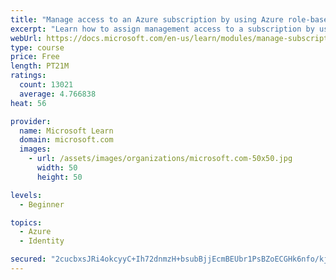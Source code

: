 ```yaml
---
title: "Manage access to an Azure subscription by using Azure role-based access control (RBAC)"
excerpt: "Learn how to assign management access to a subscription by using Azure role-based access control."
webUrl: https://docs.microsoft.com/en-us/learn/modules/manage-subscription-access-azure-rbac/
type: course
price: Free
length: PT21M
ratings:
  count: 13021
  average: 4.766838
heat: 56

provider:
  name: Microsoft Learn
  domain: microsoft.com
  images:
    - url: /assets/images/organizations/microsoft.com-50x50.jpg
      width: 50
      height: 50

levels:
  - Beginner

topics:
  - Azure
  - Identity

secured: "2cucbxsJRi4okcyyC+Ih72dnmzH+bsubBjjEcmBEUbr1PsBZoECGHk6nfo/kj8oTmv2LIwj/4c+nPipFnEQ75KMSMt6XN/+z1eQWWf4qUGvNblchHx3wHAWi3JsoUrHj14QWaRtR4L5yUZyCzhFPHUSzhrvQR0Fsx8UJojadwQfHPGjAuKyl65RthkHXpEmaZEpPLEjmar5JjwA/IahgAB077XfmGEjD52778maeO5k3/VPTD7/+GzyvHQZRTOrvUyNvjrmUZ6coPf7+jpxvRPcoXZj0l2WguoeVnZ6aDEFfXSru/obvam4zgLqhdYKwrn2U63zl9Tr+zavWm70xKinvhupuadgEBs2WHQ5dGrWteBh3zKWoWIGJh7tQ/u7/lr1qg4v8qg/2zc6VaSb6rwd7M72NTb+EGJyhsg9Etjm3NGkbNCsqBJBbg8CHBw6g;GI0ABxOTvKxdE7c4b8ZdSQ=="
---
```


